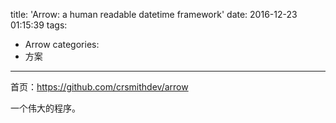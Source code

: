 title: 'Arrow: a human readable datetime framework'
date: 2016-12-23 01:15:39
tags:
- Arrow
categories:
- 方案
---

首页：https://github.com/crsmithdev/arrow

一个伟大的程序。
